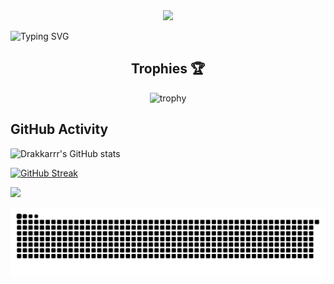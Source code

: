<div align="center">
  <img src="https://media.giphy.com/media/WSBeyxvC1jH496xQGA/giphy.gif" width="700" height="auto"/>
  
</div>

![Typing SVG](https://readme-typing-svg.herokuapp.com?size=57&duration=1800&color=00DB4D&multiline=true&width=1200&height=150&lines=Welcome+Visitor!;I'm+Junrey+La%C3%B1as%2C+An+aspiring+dev💻+;++++++)


<div align="center">
  
## Trophies 🏆
![trophy](https://github-profile-trophy.vercel.app/?username=Drakkarrr&column=3&theme=radical&count_private=true&include_all_commits=true)
  
</div>


## GitHub Activity

![Drakkarrr's GitHub stats](https://github-readme-stats.vercel.app/api?username=Drakkarrr&show_icons=true&theme=chartreuse-dark&count_private=true&include_all_commits=true&show=reviews,discussions_started,discussions_answered,prs_merged,prs_merged_percentage)

[![GitHub Streak](https://streak-stats.demolab.com?user=Drakkarrr&theme=chartreuse-dark&date_format=n%2Fj%5B%2FY%5D&count_private=true&include_all_commits=true)](https://git.io/streak-stats)

<img width="350" src="https://github-readme-stats.vercel.app/api/top-langs/?username=Drakkarrr&layout=compact&title_color=00ff00&text_color=00ff00&langs_count=20&bg_color=000&count_private=true&include_all_commits=true"/>

![Typing SVG](./github-user-contribution.svg)
